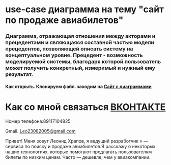 # use-case диаграмма на тему "сайт по продаже авиабилетов"
 
<h3 aling="center">Диаграмма, отражающая отношения между акторами и прецедентами и являющаяся составной частью модели прецедентов, позволяющей описать систему на концептуальном уровне. Прецедент - возможность моделируемой системы, благодаря которой пользователь может получить конкретный, измеримый и нужный ему результат.</h3>
<h4>Как открыть. Клонируем файл. заходим на <a href="app.diagrams.net">Сайт с  диаграммами</a></h4> 
 
# Как со мной связаться <a href="https://vk.com/xraphik">ВКОНТАКТЕ</a>  

Номер телефона:89117104825

Gmail. Leo23082005@gmail.com



Привет! Меня зовут Леонид Храпов, я ведущий разработчик  « — сервиса по поиску и продаже авиабилетов.Я расскажу о некоторых наших технологиях, которые помогают предлагать пользователям билеты по низким ценам. Часто — дешевле, чем у авиакомпании.
